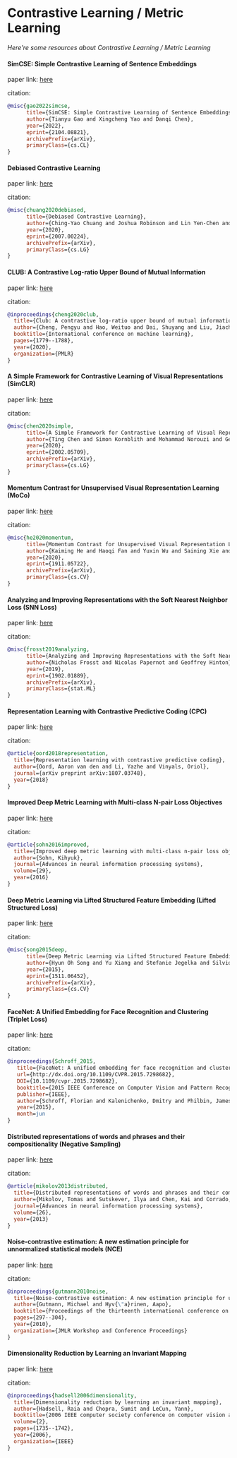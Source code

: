 # Contrastive Learning / Metric Learning
*Here're some resources about Contrastive Learning / Metric Learning*


#### SimCSE: Simple Contrastive Learning of Sentence Embeddings

paper link: [here](https://arxiv.org/pdf/2104.08821.pdf)

citation:
```bibtex
@misc{gao2022simcse,
      title={SimCSE: Simple Contrastive Learning of Sentence Embeddings}, 
      author={Tianyu Gao and Xingcheng Yao and Danqi Chen},
      year={2022},
      eprint={2104.08821},
      archivePrefix={arXiv},
      primaryClass={cs.CL}
}
```


#### Debiased Contrastive Learning

paper link: [here](https://arxiv.org/pdf/2007.00224.pdf)

citation:
```bibtex
@misc{chuang2020debiased,
      title={Debiased Contrastive Learning}, 
      author={Ching-Yao Chuang and Joshua Robinson and Lin Yen-Chen and Antonio Torralba and Stefanie Jegelka},
      year={2020},
      eprint={2007.00224},
      archivePrefix={arXiv},
      primaryClass={cs.LG}
}
```

#### CLUB: A Contrastive Log-ratio Upper Bound of Mutual Information

paper link: [here](http://proceedings.mlr.press/v119/cheng20b/cheng20b.pdf)

citation:
```bibtex
@inproceedings{cheng2020club,
  title={Club: A contrastive log-ratio upper bound of mutual information},
  author={Cheng, Pengyu and Hao, Weituo and Dai, Shuyang and Liu, Jiachang and Gan, Zhe and Carin, Lawrence},
  booktitle={International conference on machine learning},
  pages={1779--1788},
  year={2020},
  organization={PMLR}
}
```

#### A Simple Framework for Contrastive Learning of Visual Representations (SimCLR)

paper link: [here](https://arxiv.org/pdf/2002.05709.pdf)

citation:
```bibtex
@misc{chen2020simple,
      title={A Simple Framework for Contrastive Learning of Visual Representations}, 
      author={Ting Chen and Simon Kornblith and Mohammad Norouzi and Geoffrey Hinton},
      year={2020},
      eprint={2002.05709},
      archivePrefix={arXiv},
      primaryClass={cs.LG}
}
```

#### Momentum Contrast for Unsupervised Visual Representation Learning (MoCo)

paper link: [here](https://arxiv.org/pdf/1911.05722.pdf)

citation:
```bibtex
@misc{he2020momentum,
      title={Momentum Contrast for Unsupervised Visual Representation Learning}, 
      author={Kaiming He and Haoqi Fan and Yuxin Wu and Saining Xie and Ross Girshick},
      year={2020},
      eprint={1911.05722},
      archivePrefix={arXiv},
      primaryClass={cs.CV}
}
```

#### Analyzing and Improving Representations with the Soft Nearest Neighbor Loss (SNN Loss)

paper link: [here](https://arxiv.org/pdf/1902.01889.pdf)

citation:
```bibtex
@misc{frosst2019analyzing,
      title={Analyzing and Improving Representations with the Soft Nearest Neighbor Loss}, 
      author={Nicholas Frosst and Nicolas Papernot and Geoffrey Hinton},
      year={2019},
      eprint={1902.01889},
      archivePrefix={arXiv},
      primaryClass={stat.ML}
}
```


#### Representation Learning with Contrastive Predictive Coding (CPC)

paper link: [here](https://arxiv.org/pdf/1807.03748.pdf)

citation:
```bibtex
@article{oord2018representation,
  title={Representation learning with contrastive predictive coding},
  author={Oord, Aaron van den and Li, Yazhe and Vinyals, Oriol},
  journal={arXiv preprint arXiv:1807.03748},
  year={2018}
}
```

#### Improved Deep Metric Learning with Multi-class N-pair Loss Objectives

paper link: [here](https://proceedings.neurips.cc/paper/2016/file/6b180037abbebea991d8b1232f8a8ca9-Paper.pdf)

citation:
```bibtex
@article{sohn2016improved,
  title={Improved deep metric learning with multi-class n-pair loss objective},
  author={Sohn, Kihyuk},
  journal={Advances in neural information processing systems},
  volume={29},
  year={2016}
}
```


#### Deep Metric Learning via Lifted Structured Feature Embedding (Lifted Structured Loss)

paper link: [here](https://arxiv.org/pdf/1511.06452.pdf)

citation:
```bibtex
@misc{song2015deep,
      title={Deep Metric Learning via Lifted Structured Feature Embedding}, 
      author={Hyun Oh Song and Yu Xiang and Stefanie Jegelka and Silvio Savarese},
      year={2015},
      eprint={1511.06452},
      archivePrefix={arXiv},
      primaryClass={cs.CV}
}
```


#### FaceNet: A Unified Embedding for Face Recognition and Clustering (Triplet Loss)

paper link: [here](https://arxiv.org/pdf/1503.03832.pdf)

citation: 
```bibtex
@inproceedings{Schroff_2015,
   title={FaceNet: A unified embedding for face recognition and clustering},
   url={http://dx.doi.org/10.1109/CVPR.2015.7298682},
   DOI={10.1109/cvpr.2015.7298682},
   booktitle={2015 IEEE Conference on Computer Vision and Pattern Recognition (CVPR)},
   publisher={IEEE},
   author={Schroff, Florian and Kalenichenko, Dmitry and Philbin, James},
   year={2015},
   month=jun 
}
```

#### Distributed representations of words and phrases and their compositionality (Negative Sampling)

paper link: [here](https://proceedings.neurips.cc/paper/2013/file/9aa42b31882ec039965f3c4923ce901b-Paper.pdf)

citation: 
```bibtex
@article{mikolov2013distributed,
  title={Distributed representations of words and phrases and their compositionality},
  author={Mikolov, Tomas and Sutskever, Ilya and Chen, Kai and Corrado, Greg S and Dean, Jeff},
  journal={Advances in neural information processing systems},
  volume={26},
  year={2013}
}
```


#### Noise-contrastive estimation: A new estimation principle for unnormalized statistical models (NCE)

paper link: [here](http://proceedings.mlr.press/v9/gutmann10a/gutmann10a.pdf)

citation:
```bibtex
@inproceedings{gutmann2010noise,
  title={Noise-contrastive estimation: A new estimation principle for unnormalized statistical models},
  author={Gutmann, Michael and Hyv{\"a}rinen, Aapo},
  booktitle={Proceedings of the thirteenth international conference on artificial intelligence and statistics},
  pages={297--304},
  year={2010},
  organization={JMLR Workshop and Conference Proceedings}
}
```


#### Dimensionality Reduction by Learning an Invariant Mapping

paper link: [here](https://www.academia.edu/download/56222713/cvpr06.pdf)

citation:
```bibtex
@inproceedings{hadsell2006dimensionality,
  title={Dimensionality reduction by learning an invariant mapping},
  author={Hadsell, Raia and Chopra, Sumit and LeCun, Yann},
  booktitle={2006 IEEE computer society conference on computer vision and pattern recognition (CVPR'06)},
  volume={2},
  pages={1735--1742},
  year={2006},
  organization={IEEE}
}
```